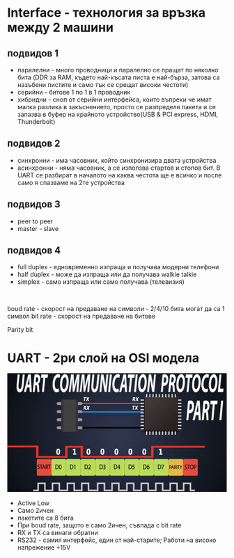 # Interface - технология за връзка между 2 машини

## подвидов 1
- паралелни - много проводници и паралелно се пращат по няколко бита (DDR за RAM, където най-късата писта е най-бърза, затова са назъбени пистите и само тък се срещат високи честоти)
- серийни - битове 1 по 1 в 1 проводник
- хибридни - сноп от серийни интерфейса, които въпреки че имат малка разлика в закъснението, просто се разпределя пакета и се запазва в буфер на крайното устройство(USB & PCI express, HDMI, Thunderbolt)

## подвидов 2
- синхронни - има часовник, който синхронизира двата устройства
- асинхронни - няма часовник, а се използва стартов и стопов бит. В UART се разбират в началото на каква честота ще е всичко и после само я спазваме на 2те устройства

## подвидов 3
- peer to peer 
- master - slave

## подвидов 4
- full duplex - едновременно изпраща и получава модерни телефони
- half duplex - може да изпраща или да получава walkie talkie
- simplex - само изпраща или само получава (телевизия)

<br>

boud rate - скорост на предаване на символи - 2/4/10 бита могат да са 1 символ
bit rate - скорост на предаване на битове
  

Parity bit

# UART - 2ри слой на OSI модела
![alt text](image-1.png)
- Active Low
- Само 2ичен
- пакетите са 8 бита
- При boud rate, защото е само 2ичен, съвпада с bit rate
- RX и TX са винаги обратни
- RS232 - самия интерфейс, един от най-старите; Работи на високо напрежение +15V


